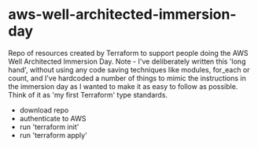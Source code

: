 # aws-well-architected-immersion-day

Repo of resources created by Terraform to support people doing the AWS Well Architected Immersion Day.  Note - I've deliberately written this 'long hand', without using any code saving techniques like modules, for_each or count, and I've hardcoded a number of things to mimic the instructions in the immersion day as I wanted to make it as easy to follow as possible.  Think of it as 'my first Terraform' type standards.

- download repo
- authenticate to AWS
- run 'terraform init'
- run 'terraform apply'